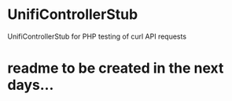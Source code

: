 # UnifiControllerStub
UnifiControllerStub for PHP testing of curl API requests

# readme to be created in the next days...
